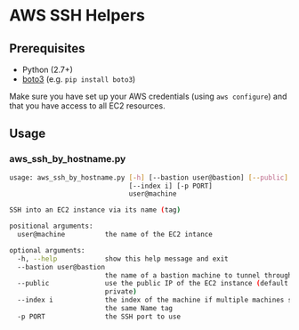 # AWS SSH Helpers

## Prerequisites

* Python (2.7+)
* [boto3](https://boto3.readthedocs.org/en/latest/guide/quickstart.html#installation) (e.g. `pip install boto3`)

Make sure you have set up your AWS credentials (using `aws configure`) and that you have access to all EC2 resources.

## Usage

### aws_ssh_by_hostname.py

```bash
usage: aws_ssh_by_hostname.py [-h] [--bastion user@bastion] [--public]
                              [--index i] [-p PORT]
                              user@machine

SSH into an EC2 instance via its name (tag)

positional arguments:
  user@machine          the name of the EC2 intance

optional arguments:
  -h, --help            show this help message and exit
  --bastion user@bastion
                        the name of a bastion machine to tunnel through
  --public              use the public IP of the EC2 instance (default is
                        private)
  --index i             the index of the machine if multiple machines share
                        the same Name tag
  -p PORT               the SSH port to use
```
